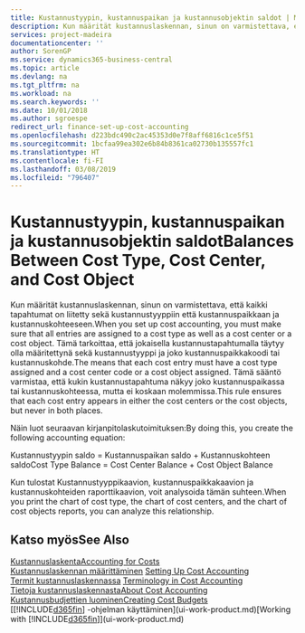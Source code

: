 ```yaml
---
title: Kustannustyypin, kustannuspaikan ja kustannusobjektin saldot | Microsoft Docs
description: Kun määrität kustannuslaskennan, sinun on varmistettava, että kaikki tapahtumat on liitetty sekä kustannustyyppiin että kustannuspaikkaan ja kustannuskohteeseen. Tämä tarkoittaa, että jokaisella kustannustapahtumalla täytyy olla määritettynä sekä kustannustyyppi ja joko kustannuspaikkakoodi tai kustannuskohde. Tämä sääntö varmistaa, että kukin kustannustapahtuma näkyy joko kustannuspaikassa tai kustannuskohteessa, mutta ei koskaan molemmissa.
services: project-madeira
documentationcenter: ''
author: SorenGP
ms.service: dynamics365-business-central
ms.topic: article
ms.devlang: na
ms.tgt_pltfrm: na
ms.workload: na
ms.search.keywords: ''
ms.date: 10/01/2018
ms.author: sgroespe
redirect_url: finance-set-up-cost-accounting
ms.openlocfilehash: d223bdc490c2ac45353d0e7f8aff6816c1ce5f51
ms.sourcegitcommit: 1bcfaa99ea302e6b84b8361ca02730b135557fc1
ms.translationtype: HT
ms.contentlocale: fi-FI
ms.lasthandoff: 03/08/2019
ms.locfileid: "796407"
---
```

# <a name="balances-between-cost-type-cost-center-and-cost-object"></a><span data-ttu-id="31026-105">Kustannustyypin, kustannuspaikan ja kustannusobjektin saldot</span><span class="sxs-lookup"><span data-stu-id="31026-105">Balances Between Cost Type, Cost Center, and Cost Object</span></span>
<span data-ttu-id="31026-106">Kun määrität kustannuslaskennan, sinun on varmistettava, että kaikki tapahtumat on liitetty sekä kustannustyyppiin että kustannuspaikkaan ja kustannuskohteeseen.</span><span class="sxs-lookup"><span data-stu-id="31026-106">When you set up cost accounting, you must make sure that all entries are assigned to a cost type as well as a cost center or a cost object.</span></span> <span data-ttu-id="31026-107">Tämä tarkoittaa, että jokaisella kustannustapahtumalla täytyy olla määritettynä sekä kustannustyyppi ja joko kustannuspaikkakoodi tai kustannuskohde.</span><span class="sxs-lookup"><span data-stu-id="31026-107">The means that each cost entry must have a cost type assigned and a cost center code or a cost object assigned.</span></span> <span data-ttu-id="31026-108">Tämä sääntö varmistaa, että kukin kustannustapahtuma näkyy joko kustannuspaikassa tai kustannuskohteessa, mutta ei koskaan molemmissa.</span><span class="sxs-lookup"><span data-stu-id="31026-108">This rule ensures that each cost entry appears in either the cost centers or the cost objects, but never in both places.</span></span>  

 <span data-ttu-id="31026-109">Näin luot seuraavan kirjanpitolaskutoimituksen:</span><span class="sxs-lookup"><span data-stu-id="31026-109">By doing this, you create the following accounting equation:</span></span>  

 <span data-ttu-id="31026-110">Kustannustyypin saldo = Kustannuspaikan saldo + Kustannuskohteen saldo</span><span class="sxs-lookup"><span data-stu-id="31026-110">Cost Type Balance = Cost Center Balance + Cost Object Balance</span></span>  

 <span data-ttu-id="31026-111">Kun tulostat Kustannustyyppikaavion, kustannuspaikkakaavion ja kustannuskohteiden raporttikaavion, voit analysoida tämän suhteen.</span><span class="sxs-lookup"><span data-stu-id="31026-111">When you print the chart of cost type, the chart of cost centers, and the chart of cost objects reports, you can analyze this relationship.</span></span>  

## <a name="see-also"></a><span data-ttu-id="31026-112">Katso myös</span><span class="sxs-lookup"><span data-stu-id="31026-112">See Also</span></span>  
[<span data-ttu-id="31026-113">Kustannuslaskenta</span><span class="sxs-lookup"><span data-stu-id="31026-113">Accounting for Costs</span></span>](finance-manage-cost-accounting.md)  
 <span data-ttu-id="31026-114">[Kustannuslaskennan määrittäminen](finance-set-up-cost-accounting.md) </span><span class="sxs-lookup"><span data-stu-id="31026-114">[Setting Up Cost Accounting](finance-set-up-cost-accounting.md) </span></span>  
 <span data-ttu-id="31026-115">[Termit kustannuslaskennassa](finance-terminology-in-cost-accounting.md) </span><span class="sxs-lookup"><span data-stu-id="31026-115">[Terminology in Cost Accounting](finance-terminology-in-cost-accounting.md) </span></span>  
 [<span data-ttu-id="31026-116">Tietoja kustannuslaskennasta</span><span class="sxs-lookup"><span data-stu-id="31026-116">About Cost Accounting</span></span>](finance-about-cost-accounting.md)  
 [<span data-ttu-id="31026-117">Kustannusbudjettien luominen</span><span class="sxs-lookup"><span data-stu-id="31026-117">Creating Cost Budgets</span></span>](finance-create-cost-budgets.md)  
 <span data-ttu-id="31026-118">[[!INCLUDE[d365fin](includes/d365fin_md.md)] -ohjelman käyttäminen](ui-work-product.md)</span><span class="sxs-lookup"><span data-stu-id="31026-118">[Working with [!INCLUDE[d365fin](includes/d365fin_md.md)]](ui-work-product.md)</span></span>
